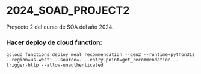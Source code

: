 # 2024_SOAD_PROJECT2

Proyecto 2 del curso de SOA del año 2024.

### Hacer deploy de cloud function:

```
gcloud functions deploy meal_recommendation --gen2 --runtime=python312 --region=us-west1 --source=. --entry-point=get_recommendation --trigger-http --allow-unauthenticated
```
